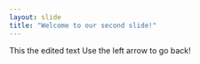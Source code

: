 ```yaml
---
layout: slide
title: "Welcome to our second slide!"
---
```

This the edited text
Use the left arrow to go back!
